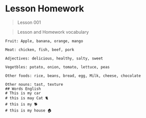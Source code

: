 # Lesson Homework

> Lesson 001

> Lesson and Homework vocabulary

```
Fruit: Apple, banana, orange, mango

Meat: chicken, fish, beef, pork

Adjectives: delicious, healthy, salty, sweet

Vegetbles: potato, onion, tomato, lettuce, peas

Other foods: rice, beans, bread, egg, Milk, cheese, chocolate

Other nouns: tast, texture
## Words English
# This is my car  
# this is may Cat 🐈️
# this is my 🐕️
# this is my house 🏠️